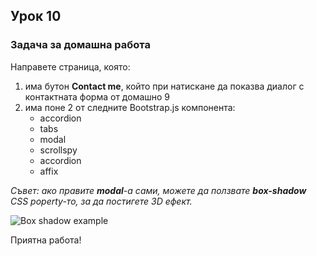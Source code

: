 ## Урок 10

### Задача за домашна работа

Направете страница, която:
  
1. има бутон **Contact me**, който при натискане да показва диалог с контактната форма от домашно 9
2. има поне 2 от следните Bootstrap.js компонента:
   - accordion
   - tabs
   - modal
   - scrollspy
   - accordion
   - affix

_Съвет: ако правите **modal**-а сами, можете да ползвате **box-shadow** CSS poperty-то, за да постигете 3D ефект._
  
![Box shadow example](https://github.com1/zzeni/swift-academy-homeworks/blob/fe-03/tasks/L10/box_shadow.jpg)

Приятна работа! 

